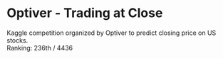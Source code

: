 # Optiver - Trading at Close
Kaggle competition organized by Optiver to predict closing price on US stocks.<br>
Ranking: 236th / 4436
